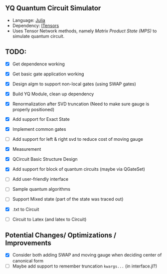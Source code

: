 ## YQ Quantum Circuit Simulator
* Language: [Julia](https://julialang.org)
* Dependency: [ITensors](https://itensor.org)
* Uses Tensor Network methods, namely _Matrix Product State (MPS)_ to simulate quantum circuit.

## TODO:
- [x] Get dependence working
- [x] Get basic gate application working
- [x] Design algm to support non-local gates (using SWAP gates)
- [x] Build YQ Module, clean up dependency
- [x] Renormalization after SVD truncation (Need to make sure gauge is properly positioned)
- [x] Add support for Exact State
- [x] Implement common gates
- [ ] Add support for left & right svd to reduce cost of moving gauge
- [x] Measurement
- [x] QCircuit Basic Structure Design
- [x] Add support for block of quantum circuits (maybe via QGateSet)
- [ ] Add user-friendly interface
- [ ] Sample quantum algorithms
- [ ] Support Mixed state (part of the state was traced out)
- [x] .txt to Circuit
- [ ] Circuit to Latex (and latex to Circuit)


## Potential Changes/ Optimizations / Improvements
- [x] Consider both adding SWAP and moving gauge when deciding center of canonical form
- [ ] Maybe add support to remember truncation `kwargs...` (in interface.jl?)